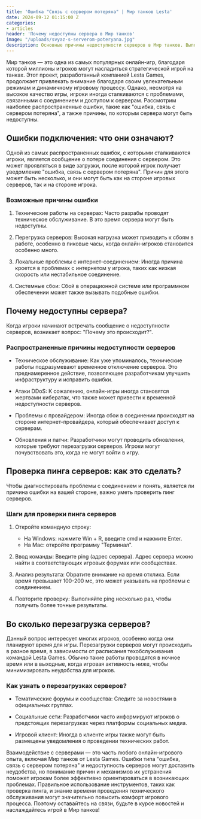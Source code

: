 ```yaml
---
title: 'Ошибка "Связь с сервером потеряна" | Мир танков Lesta'
date: 2024-09-12 01:15:00 Z
categories:
- articles
header: 'Почему недоступны сервера в Мир танков'
image: "/uploads/svyaz-s-serverom-poteryana.jpg"
description: Основные причины недоступности серверов в Мир танков. Выполняем пинг серверов. Когда разработчики перезагружают серверы? Сообщение о потере соединения с сервером...
---
```


<p>Мир танков &mdash; это одна из самых популярных онлайн-игр, благодаря которой миллионы игроков могут насладиться стратегической игрой на танках. Этот проект, разработанный компанией Lesta Games, продолжает привлекать внимание благодаря своим увлекательным режимам и динамичному игровому процессу. Однако, несмотря на высокое качество игры, игроки иногда сталкиваются с проблемами, связанными с соединением и доступом к серверам. Рассмотрим наиболее распространенные ошибки, такие как &quot;ошибка, связь с сервером потеряна&quot;, а также причины, по которым сервера могут быть недоступны.</p>
<h2>Ошибки подключения: что они означают?</h2>
<p>Одной из самых распространенных ошибок, с которыми сталкиваются игроки, является сообщение о потере соединения с сервером. Это может проявляться в виде загрузки, после которой игрок получает уведомление &quot;ошибка, связь с сервером потеряна&quot;. Причин для этого может быть несколько, и они могут быть как на стороне игровых серверов, так и на стороне игрока.</p>
<h3>Возможные причины ошибки</h3>
<ol>
	<li>
		<p>Технические работы на серверах: Часто разрабы проводят техническое обслуживание. В это время сервера могут быть недоступны.</p>
	</li>
	<li>
		<p>Перегрузка серверов: Высокая нагрузка может приводить к сбоям в работе, особенно в пиковые часы, когда онлайн-игроков становится особенно много.</p>
	</li>
	<li>
		<p>Локальные проблемы с интернет-соединением: Иногда причина кроется в проблемах с интернетом у игрока, таких как низкая скорость или нестабильное соединение.</p>
	</li>
	<li>
		<p>Системные сбои: Сбой в операционной системе или программном обеспечении может также вызывать подобные ошибки.</p>
	</li>
</ol>
<h2>Почему недоступны сервера?</h2>
<p>Когда игроки начинают встречать сообщение о недоступности серверов, возникает вопрос: &quot;Почему это происходит?&quot;.</p>
<h3>Распространенные причины недоступности серверов</h3>
<ul>
	<li>
		<p>Техническое обслуживание: Как уже упоминалось, технические работы подразумевают временное отключение серверов. Это преднамеренное действие, позволяющее разработчикам улучшить инфраструктуру и исправить ошибки.</p>
	</li>
	<li>
		<p>Атаки DDoS: К сожалению, онлайн-игры иногда становятся жертвами кибератак, что также может привести к временной недоступности серверов.</p>
	</li>
	<li>
		<p>Проблемы с провайдером: Иногда сбои в соединении происходят на стороне интернет-провайдера, который обеспечивает доступ к серверам.</p>
	</li>
	<li>
		<p>Обновления и патчи: Разработчики могут проводить обновления, которые требуют перезагрузки серверов. Игроки могут почувствовать это, когда не могут войти в игру.</p>
	</li>
</ul>
<h2>Проверка пинга серверов: как это сделать?</h2>
<p>Чтобы диагностировать проблемы с соединением и понять, является ли причина ошибки на вашей стороне, важно уметь проверить пинг серверов.</p>
<h3>Шаги для проверки пинга серверов</h3>
<ol>
	<li>
		<p>Откройте командную строку:</p>
		<ul>
			<li>На Windows: нажмите Win + R, введите&nbsp;cmd&nbsp;и нажмите Enter.</li>
			<li>На Mac: откройте программу &quot;Терминал&quot;.</li>
		</ul>
	</li>
	<li>
		<p>Ввод команды: Введите&nbsp;ping (адрес сервера). Адрес сервера можно найти в соответствующих игровых форумах или сообществах.</p>
	</li>
	<li>
		<p>Анализ результата: Obратите внимание на время отклика. Если время превышает 100-200 мс, это может указывать на проблемы с соединением.</p>
	</li>
	<li>
		<p>Повторите проверку: Выполняйте ping несколько раз, чтобы получить более точные результаты.</p>
	</li>
</ol>
<h2>Во сколько перезагрузка серверов?</h2>
<p>Данный вопрос интересует многих игроков, особенно когда они планируют время для игры. Перезагрузки серверов могут происходить в разное время, в зависимости от расписания техобслуживания командой Lesta Games. Обычно такие работы проводятся в ночное время или в выходные, когда игровая активность ниже, чтобы минимизировать неудобства для игроков.</p>
<h3>Как узнать о перезагрузках серверов?</h3>
<ul>
	<li>
		<p>Тематические форумы и сообщества: Следите за новостями в официальных группах.</p>
	</li>
	<li>
		<p>Социальные сети: Разработчики часто информируют игроков о предстоящих перезагрузках через платформы социальных медиа.</p>
	</li>
	<li>
		<p>Игровой клиент: Иногда в клиенте игры также могут быть размещены уведомления о проведении технических работ.</p>
	</li>
</ul>
<p>Взаимодействие с серверами &mdash; это часть любого онлайн-игрового опыта, включая Мир танков от Lesta Games. Ошибки типа &quot;ошибка, связь с сервером потеряна&quot; и недоступность серверов могут доставить неудобства, но понимание причин и механизмов их устранения поможет игрокам более эффективно ориентироваться в возникающих проблемах. Правильное использование инструментов, таких как проверка пинга, и знание времени проведения технического обслуживания могут значительно повысить комфорт игрового процесса. Поэтому оставайтесь на связи, будьте в курсе новостей и наслаждайтесь игрой в Мир танков!</p>

